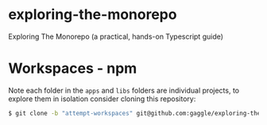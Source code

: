 # exploring-the-monorepo

Exploring The Monorepo (a practical, hands-on Typescript guide)

# Workspaces - npm
Note each folder in the `apps` and `libs` folders are individual projects,
to explore them in isolation consider cloning this repository:
```bash
$ git clone -b "attempt-workspaces" git@github.com:gaggle/exploring-the-monorepo.git
```
